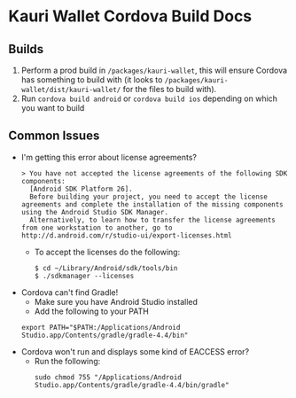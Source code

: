 # Kauri Wallet Cordova Build Docs

## Builds

1.  Perform a prod build in `/packages/kauri-wallet`, this will ensure Cordova has something to build with (it looks to `/packages/kauri-wallet/dist/kauri-wallet/` for the files to build with).
2.  Run `cordova build android` or `cordova build ios` depending on which you want to build

## Common Issues

- I'm getting this error about license agreements?
  ```
  > You have not accepted the license agreements of the following SDK components:
    [Android SDK Platform 26].
    Before building your project, you need to accept the license agreements and complete the installation of the missing components using the Android Studio SDK Manager.
    Alternatively, to learn how to transfer the license agreements from one workstation to another, go to http://d.android.com/r/studio-ui/export-licenses.html
  ```
  - To accept the licenses do the following:
    ```
    $ cd ~/Library/Android/sdk/tools/bin
    $ ./sdkmanager --licenses
    ```
- Cordova can't find Gradle!
  - Make sure you have Android Studio installed
  - Add the following to your PATH
  ```
  export PATH="$PATH:/Applications/Android Studio.app/Contents/gradle/gradle-4.4/bin"
  ```
- Cordova won't run and displays some kind of EACCESS error?
  - Run the following:
    ```
    sudo chmod 755 "/Applications/Android Studio.app/Contents/gradle/gradle-4.4/bin/gradle"
    ```
